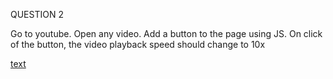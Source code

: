 QUESTION 2

Go to youtube. Open any video. Add a button to the page using JS. On click of the button,
the video playback speed should change to 10x

[text](<../../../../../../home/harsh/Videos/Screencasts/Screencast from 10-02-25 03:07:27 PM IST.webm>)
